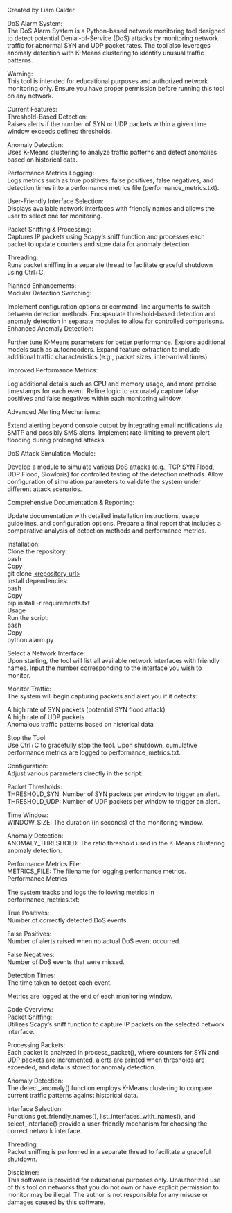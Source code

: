 Created by Liam Calder

DoS Alarm System:  
The DoS Alarm System is a Python-based network monitoring tool designed to detect potential Denial-of-Service (DoS) attacks by monitoring network traffic for abnormal SYN and UDP packet rates. The tool also leverages anomaly detection with K-Means clustering to identify unusual traffic patterns.

Warning:  
This tool is intended for educational purposes and authorized network monitoring only. Ensure you have proper permission before running this tool on any network.

Current Features:  
Threshold-Based Detection:  
Raises alerts if the number of SYN or UDP packets within a given time window exceeds defined thresholds.

Anomaly Detection:  
Uses K-Means clustering to analyze traffic patterns and detect anomalies based on historical data.

Performance Metrics Logging:  
Logs metrics such as true positives, false positives, false negatives, and detection times into a performance metrics file (performance_metrics.txt).

User-Friendly Interface Selection:  
Displays available network interfaces with friendly names and allows the user to select one for monitoring.

Packet Sniffing & Processing:  
Captures IP packets using Scapy’s sniff function and processes each packet to update counters and store data for anomaly detection.

Threading:  
Runs packet sniffing in a separate thread to facilitate graceful shutdown using Ctrl+C.

Planned Enhancements:  
Modular Detection Switching:  

Implement configuration options or command-line arguments to switch between detection methods.
Encapsulate threshold-based detection and anomaly detection in separate modules to allow for controlled comparisons.
Enhanced Anomaly Detection:  

Further tune K-Means parameters for better performance.
Explore additional models such as autoencoders.
Expand feature extraction to include additional traffic characteristics (e.g., packet sizes, inter-arrival times).

Improved Performance Metrics:  

Log additional details such as CPU and memory usage, and more precise timestamps for each event.
Refine logic to accurately capture false positives and false negatives within each monitoring window.

Advanced Alerting Mechanisms:  

Extend alerting beyond console output by integrating email notifications via SMTP and possibly SMS alerts.
Implement rate-limiting to prevent alert flooding during prolonged attacks.

DoS Attack Simulation Module:  

Develop a module to simulate various DoS attacks (e.g., TCP SYN Flood, UDP Flood, Slowloris) for controlled testing of the detection methods.
Allow configuration of simulation parameters to validate the system under different attack scenarios.

Comprehensive Documentation & Reporting:  

Update documentation with detailed installation instructions, usage guidelines, and configuration options.
Prepare a final report that includes a comparative analysis of detection methods and performance metrics.

Installation:  
Clone the repository:  
bash  
Copy  
git clone [<repository_url>](https://github.com/dromech/ddos_alarm)  
Install dependencies:  
bash  
Copy  
pip install -r requirements.txt  
Usage  
Run the script:  
bash  
Copy  
python alarm.py  

Select a Network Interface:  
Upon starting, the tool will list all available network interfaces with friendly names. Input the number corresponding to the interface you wish to monitor.

Monitor Traffic:  
The system will begin capturing packets and alert you if it detects:

A high rate of SYN packets (potential SYN flood attack)  
A high rate of UDP packets  
Anomalous traffic patterns based on historical data  

Stop the Tool:  
Use Ctrl+C to gracefully stop the tool. Upon shutdown, cumulative performance metrics are logged to performance_metrics.txt.

Configuration:  
Adjust various parameters directly in the script:  

Packet Thresholds:  
THRESHOLD_SYN: Number of SYN packets per window to trigger an alert.
THRESHOLD_UDP: Number of UDP packets per window to trigger an alert.

Time Window:  
WINDOW_SIZE: The duration (in seconds) of the monitoring window.

Anomaly Detection:  
ANOMALY_THRESHOLD: The ratio threshold used in the K-Means clustering anomaly detection.

Performance Metrics File:  
METRICS_FILE: The filename for logging performance metrics.  
Performance Metrics  

The system tracks and logs the following metrics in performance_metrics.txt:  

True Positives:  
Number of correctly detected DoS events.

False Positives:  
Number of alerts raised when no actual DoS event occurred.

False Negatives:  
Number of DoS events that were missed.

Detection Times:  
The time taken to detect each event.

Metrics are logged at the end of each monitoring window.

Code Overview:  
Packet Sniffing:  
Utilizes Scapy’s sniff function to capture IP packets on the selected network interface.

Processing Packets:  
Each packet is analyzed in process_packet(), where counters for SYN and UDP packets are incremented, alerts are printed when thresholds are exceeded, and data is stored for anomaly detection.

Anomaly Detection:  
The detect_anomaly() function employs K-Means clustering to compare current traffic patterns against historical data.

Interface Selection:  
Functions get_friendly_names(), list_interfaces_with_names(), and select_interface() provide a user-friendly mechanism for choosing the correct network interface.

Threading:  
Packet sniffing is performed in a separate thread to facilitate a graceful shutdown.

Disclaimer:  
This software is provided for educational purposes only. Unauthorized use of this tool on networks that you do not own or have explicit permission to monitor may be illegal. The author is not responsible for any misuse or damages caused by this software.